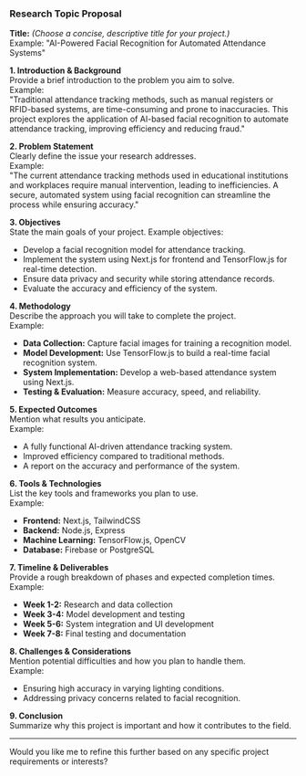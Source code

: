 ### **Research Topic Proposal**

**Title:** _(Choose a concise, descriptive title for your project.)_  
Example: "AI-Powered Facial Recognition for Automated Attendance Systems"

**1. Introduction & Background**  
Provide a brief introduction to the problem you aim to solve.  
Example:  
"Traditional attendance tracking methods, such as manual registers or RFID-based systems, are time-consuming and prone to inaccuracies. This project explores the application of AI-based facial recognition to automate attendance tracking, improving efficiency and reducing fraud."

**2. Problem Statement**  
Clearly define the issue your research addresses.  
Example:  
"The current attendance tracking methods used in educational institutions and workplaces require manual intervention, leading to inefficiencies. A secure, automated system using facial recognition can streamline the process while ensuring accuracy."

**3. Objectives**  
State the main goals of your project. Example objectives:

- Develop a facial recognition model for attendance tracking.
- Implement the system using Next.js for frontend and TensorFlow.js for real-time detection.
- Ensure data privacy and security while storing attendance records.
- Evaluate the accuracy and efficiency of the system.

**4. Methodology**  
Describe the approach you will take to complete the project.  
Example:

- **Data Collection:** Capture facial images for training a recognition model.
- **Model Development:** Use TensorFlow.js to build a real-time facial recognition system.
- **System Implementation:** Develop a web-based attendance system using Next.js.
- **Testing & Evaluation:** Measure accuracy, speed, and reliability.

**5. Expected Outcomes**  
Mention what results you anticipate.  
Example:

- A fully functional AI-driven attendance tracking system.
- Improved efficiency compared to traditional methods.
- A report on the accuracy and performance of the system.

**6. Tools & Technologies**  
List the key tools and frameworks you plan to use.  
Example:

- **Frontend:** Next.js, TailwindCSS
- **Backend:** Node.js, Express
- **Machine Learning:** TensorFlow.js, OpenCV
- **Database:** Firebase or PostgreSQL

**7. Timeline & Deliverables**  
Provide a rough breakdown of phases and expected completion times. Example:

- **Week 1-2:** Research and data collection
- **Week 3-4:** Model development and testing
- **Week 5-6:** System integration and UI development
- **Week 7-8:** Final testing and documentation

**8. Challenges & Considerations**  
Mention potential difficulties and how you plan to handle them.  
Example:

- Ensuring high accuracy in varying lighting conditions.
- Addressing privacy concerns related to facial recognition.

**9. Conclusion**  
Summarize why this project is important and how it contributes to the field.

---

Would you like me to refine this further based on any specific project requirements or interests?
